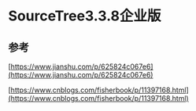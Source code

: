 # SourceTree3.3.8企业版



## 参考

[https://www.jianshu.com/p/625824c067e6](https://www.jianshu.com/p/625824c067e6)

[https://www.cnblogs.com/fisherbook/p/11397168.html](https://www.cnblogs.com/fisherbook/p/11397168.html)

